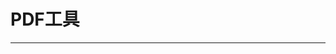 
  # PDF工具
  ---

  <Common-LinkList :linkList='{"name":"PDF工具","item":[{"link":"https://pdf.io/","icon":"/aLinks/logo.png","text":"PDF.io"},{"link":"https://www.423down.com/7973.html","icon":"https://www.423down.com/favicon.ico","text":"福昕PDF绿色版"},{"link":"http://www.carrotchou.blog/135.html","icon":"http://www.carrotchou.blog/favicon.ico","text":"AcrobatProDC"},{"link":"https://smallpdf.com/cn","icon":"https://smallpdf.com/favicon.ico","text":"Smallpdf"},{"link":"https://www.pdfpai.com/","icon":"/aLinks/logo.png","text":"PDF派"},{"link":"https://www.ilovepdf.com/zh-cn","icon":"https://www.ilovepdf.com/favicon.ico","text":"iLovePDF"},{"link":"https://lightpdf.com/","icon":"/aLinks/logo.png","text":"LightPdf"},{"link":"https://app.xunjiepdf.com/","icon":"https://app.xunjiepdf.com/favicon.ico","text":"迅捷PDF转换器"},{"link":"https://www.cleverpdf.com/cn","icon":"/aLinks/logo.png","text":"CleverPDF"},{"link":"https://pdfcandy.com/","icon":"/aLinks/logo.png","text":"PDFCandy"},{"link":"https://www.convertpdftoword.net/","icon":"https://www.convertpdftoword.net/favicon.ico","text":"PdfToWord"},{"link":"https://pdf2doc.com/zh/","icon":"/aLinks/logo.png","text":"pdf2doc"},{"link":"http://pdfmyurl.com/","icon":"http://pdfmyurl.com/favicon.ico","text":"网页转PDF"}]}'/>
  